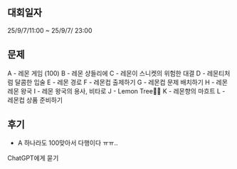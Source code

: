 ## 대회일자
25/9/7/11:00 ~ 25/9/7/ 23:00

## 문제
A - 레몬 게임 (100)
B - 레몬 샹들리에
C - 레몬이 스니켓의 위험한 대결
D - 레몬티처럼 달콤한 입술
E - 레몬 경로
F - 레몬컵 출제하기
G - 레몬컵 문제 배치하기
H - 레몬레몬 왕국
I - 레몬 왕국의 용사, 비타로
J - Lemon Tree🍋🌳
K - 레몬향의 마흐트
L - 레몬컵 상품 준비하기

## 후기
- A 하나라도 100맞아서 다행이다 ㅠㅠ..



ChatGPT에게 묻기


